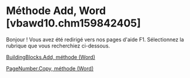 
# Méthode Add, Word [vbawd10.chm159842405]

Bonjour ! Vous avez été redirigé vers nos pages d'aide F1. Sélectionnez la rubrique que vous recherchiez ci-dessous.

[BuildingBlocks.Add, méthode (Word)](http://msdn.microsoft.com/library/22725f33-4de0-95cd-d4a5-a2379b0130c4%28Office.15%29.aspx)

[PageNumber.Copy, méthode (Word)](http://msdn.microsoft.com/library/ddc36ec0-74f5-c3c6-0f96-db1c4a6d0acd%28Office.15%29.aspx)

